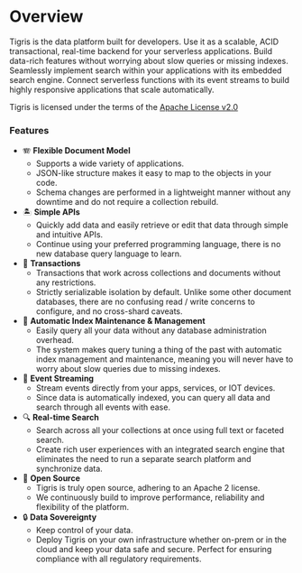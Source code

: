 # Overview

Tigris is the data platform built for developers. Use it as a
scalable, ACID transactional, real-time backend for your serverless
applications. Build data-rich features without worrying about slow
queries or missing indexes. Seamlessly implement search within your
applications with its embedded search engine. Connect serverless
functions with its event streams to build highly responsive
applications that scale automatically.

Tigris is licensed under the terms of the
[Apache License v2.0](http://www.apache.org/licenses/LICENSE-2.0)

### Features

- 🪗 **Flexible Document Model**
  - Supports a wide variety of applications.
  - JSON-like structure makes it easy to map to the objects in your code.
  - Schema changes are performed in a lightweight manner without any
    downtime and do not require a collection rebuild.
- 🏝 **Simple APIs**
  - Quickly add data and easily retrieve or edit that data through simple
    and intuitive APIs.
  - Continue using your preferred programming language, there is no new
    database query language to learn.
- 🏦 **Transactions**
  - Transactions that work across collections and documents without any
    restrictions.
  - Strictly serializable isolation by default. Unlike some
    other document databases, there are no confusing read / write concerns to
    configure, and no cross-shard caveats.
- 🤖 **Automatic Index Maintenance & Management**
  - Easily query all your data without any database administration overhead.
  - The system makes query tuning a thing of the past with automatic index
    management and maintenance, meaning you will never have to worry about
    slow queries due to missing indexes.
- 🔀 **Event Streaming**
  - Stream events directly from your apps, services, or IOT devices.
  - Since data is automatically indexed, you can query all data and search
    through all events with ease.
- 🔍 **Real-time Search**
  - Search across all your collections at once using full text or faceted
    search.
  - Create rich user experiences with an integrated search engine
    that eliminates the need to run a separate search platform and
    synchronize data.
- 💚 **Open Source**
  - Tigris is truly open source, adhering to an Apache 2 license.
  - We continuously build to improve performance, reliability and
    flexibility of the platform.
- 🔒 **Data Sovereignty**
  - Keep control of your data.
  - Deploy Tigris on your own infrastructure whether on-prem or in the cloud
    and keep your data safe and secure. Perfect for ensuring compliance with
    all regulatory requirements.
